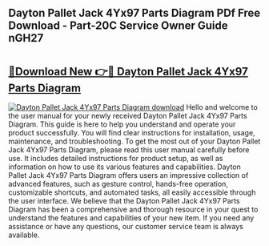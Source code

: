 ## Dayton Pallet Jack 4Yx97 Parts Diagram PDf Free Download - Part-20C Service Owner Guide nGH27

# <h2><a href="http://dfur9fb.blite.top/?on=Dayton+Pallet+Jack+4Yx97+Parts+Diagram">🔗Download New 👉🔴 Dayton Pallet Jack 4Yx97 Parts Diagram</a></h2>

[![Dayton Pallet Jack 4Yx97 Parts Diagram download](https://i.imgur.com/lujVjoI.png)](http://dfur9fb.blite.top/?on=Dayton+Pallet+Jack+4Yx97+Parts+Diagram)
Hello and welcome to the user manual for your newly received Dayton Pallet Jack 4Yx97 Parts Diagram. This guide is here to help you understand and operate your product successfully. You will find clear instructions for installation, usage, maintenance, and troubleshooting. To get the most out of your Dayton Pallet Jack 4Yx97 Parts Diagram, please read this user manual carefully before use. It includes detailed instructions for product setup, as well as information on how to use its various features and capabilities. Dayton Pallet Jack 4Yx97 Parts Diagram offers users an impressive collection of advanced features, such as gesture control, hands-free operation, customizable shortcuts, and automated tasks, all easily accessible through the user interface. We believe that the Dayton Pallet Jack 4Yx97 Parts Diagram has been a comprehensive and thorough resource in your quest to understand the features and capabilities of your new item. If you need any assistance or have any questions, our customer service team is always available.

